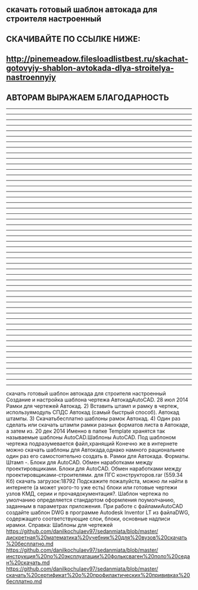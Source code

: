 скачать готовый шаблон автокада для строителя настроенный
--------------------------------------------------
СКАЧИВАЙТЕ ПО ССЫЛКЕ НИЖЕ:
--------------------------------------------------
http://pinemeadow.filesloadlistbest.ru/skachat-gotovyiy-shablon-avtokada-dlya-stroitelya-nastroennyiy
--------------------------------------------------
АВТОРАМ ВЫРАЖАЕМ БЛАГОДАРНОСТЬ
--------------------------------------------------
--------------------------------------------------
--------------------------------------------------
--------------------------------------------------
--------------------------------------------------
--------------------------------------------------
--------------------------------------------------
--------------------------------------------------
--------------------------------------------------
--------------------------------------------------
--------------------------------------------------
--------------------------------------------------
--------------------------------------------------
--------------------------------------------------
--------------------------------------------------
--------------------------------------------------
--------------------------------------------------
--------------------------------------------------
--------------------------------------------------
--------------------------------------------------
--------------------------------------------------
--------------------------------------------------
--------------------------------------------------
--------------------------------------------------
--------------------------------------------------
--------------------------------------------------
--------------------------------------------------
--------------------------------------------------
--------------------------------------------------
--------------------------------------------------
--------------------------------------------------
--------------------------------------------------
--------------------------------------------------
--------------------------------------------------
--------------------------------------------------
--------------------------------------------------
--------------------------------------------------
--------------------------------------------------
--------------------------------------------------
--------------------------------------------------
--------------------------------------------------
--------------------------------------------------
--------------------------------------------------
--------------------------------------------------
--------------------------------------------------
--------------------------------------------------
--------------------------------------------------
--------------------------------------------------
--------------------------------------------------
--------------------------------------------------
--------------------------------------------------
--------------------------------------------------
скачать готовый шаблон автокада для строителя настроенный Создание и настройка шаблона чертежа АвтокадAutoCAD. 28 июл 2014  Рамки для чертежей Автокад. 2) Вставить штамп и рамку в чертеж, используямодуль СПДС Автокад (самый быстрый способ). Автокад штампы. 3) Скачатьбесплатно шаблоны рамок Автокад. 4) Один раз сделать или скачать штампи рамки разных форматов листа в Автокаде, а затем из. 20 дек 2014  Именно в папке Template хранятся так называемые шаблоны AutoCAD.Шаблоны AutoCAD. Под шаблоном чертежа подразумевается файл,хранящий  Конечно же в интернете можно скачать шаблоны для Автокада,однако намного рациональнее один раз его самостоятельно создать в. Рамки для Автокада. Форматы. Штамп -. Блоки для AutoCAD. Обмен наработками между проектировщиками. Блоки для AutoCAD. Обмен наработками между проектировщиками-строителями.  для ПГС конструкторов.rar (559.34 Кб) скачать загрузок:18792  Подскажите пожалуйста, можно ли найти в интернете (а может укого-то уже есть) блоки или готовые чертежи узлов КМД, серии и прочаядокументация?. Шаблон чертежа по умолчанию определяется стандартом оформления поумолчанию, заданным в параметрах приложения.  При работе с файламиAutoCAD создайте шаблон DWG в программе Autodesk Inventor LT из файлаDWG, содержащего соответствующие слои, блоки, основные надписи ирамки. Справка: Шаблоны для чертежей
https://github.com/danilkochulaev97/sedanmiata/blob/master/дискретная%20математика%20учебник%20для%20вузов%20скачать%20бесплатно.md
https://github.com/danilkochulaev97/sedanmiata/blob/master/инструкция%20по%20эксплуатации%20фольксваген%20поло%20седан%20скачать.md
https://github.com/danilkochulaev97/sedanmiata/blob/master/скачать%20сертификат%20о%20профилактических%20прививках%20бесплатно.md